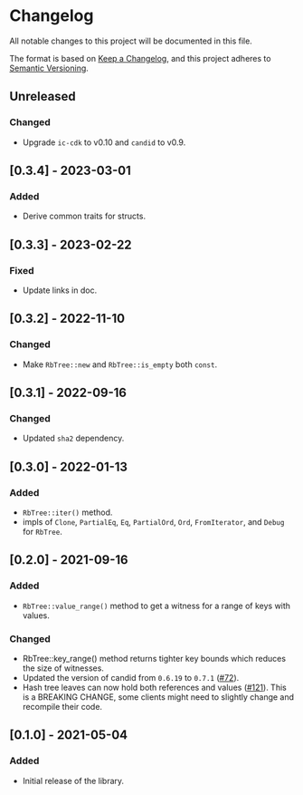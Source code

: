 # Changelog
All notable changes to this project will be documented in this file.

The format is based on [Keep a Changelog](https://keepachangelog.com/en/1.0.0/),
and this project adheres to [Semantic Versioning](https://semver.org/spec/v2.0.0.html).

## Unreleased

### Changed
- Upgrade `ic-cdk` to v0.10 and `candid` to v0.9.

## [0.3.4] - 2023-03-01
### Added
- Derive common traits for structs.

## [0.3.3] - 2023-02-22
### Fixed
- Update links in doc.

## [0.3.2] - 2022-11-10
### Changed
- Make `RbTree::new` and `RbTree::is_empty` both `const`.

## [0.3.1] - 2022-09-16
### Changed
- Updated `sha2` dependency.

## [0.3.0] - 2022-01-13
### Added
- `RbTree::iter()` method.
- impls of `Clone`, `PartialEq`, `Eq`, `PartialOrd`, `Ord`, `FromIterator`, and `Debug` for `RbTree`.

## [0.2.0] - 2021-09-16
### Added
- `RbTree::value_range()` method to get a witness for a range of keys with values.

### Changed
- RbTree::key_range() method returns tighter key bounds which reduces the size of witnesses.
- Updated the version of candid from `0.6.19` to `0.7.1` ([#72](https://github.com/dfinity/cdk-rs/pull/72)).
- Hash tree leaves can now hold both references and values ([#121](https://github.com/dfinity/cdk-rs/issues/121)).
  This is a BREAKING CHANGE, some clients might need to slightly change and recompile their code.

## [0.1.0] - 2021-05-04
### Added
* Initial release of the library.
